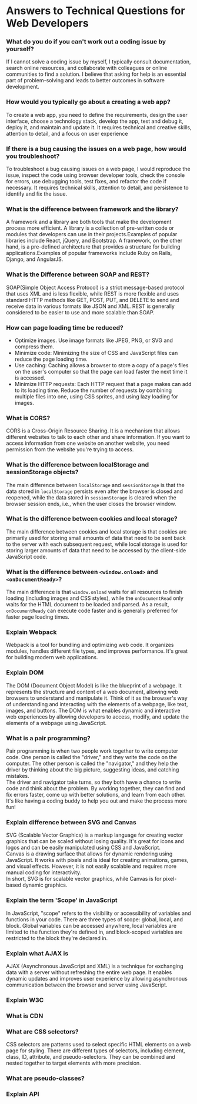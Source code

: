 # Answers to Technical Questions for Web Developers

### What do you do if you can't work out a coding issue by yourself?
If I cannot solve a coding issue by myself, I typically consult documentation, search online resources, and collaborate with colleagues or online communities to find a solution. I believe that asking for help is an essential part of problem-solving and leads to better outcomes in software development.

### How would you typically go about a creating a web app?
To create a web app, you need to define the requirements, design the user interface, choose a technology stack, develop the app, test and debug it, deploy it, and maintain and update it. It requires technical and creative skills, attention to detail, and a focus on user experience

### If there is a bug causing the issues on a web page, how would you troubleshoot?
To troubleshoot a bug causing issues on a web page, I would reproduce the issue, inspect the code using browser developer tools, check the console for errors, use debugging tools, test fixes, and refactor the code if necessary. It requires technical skills, attention to detail, and persistence to identify and fix the issue.

### What is the difference between framework and the library?
A framework and a library are both tools that make the development process more efficient. A library is a collection of pre-written code or modules that developers can use in their projects.Examples of popular libraries include React, jQuery, and Bootstrap. A framework, on the other hand, is a pre-defined architecture that provides a structure for building applications.Examples of popular frameworks include Ruby on Rails, Django, and AngularJS.

### What is the Difference between SOAP and REST?
SOAP(Simple Object Access Protocol) is a strict message-based protocol that uses XML and is less flexible, while REST is more flexible and uses standard HTTP methods like GET, POST, PUT, and DELETE to send and receive data in various formats like JSON and XML. REST is generally considered to be easier to use and more scalable than SOAP.

### How can page loading time be reduced?
* Optimize images. Use image formats like JPEG, PNG, or SVG and compress them.
* Minimize code: Minimizing the size of CSS and JavaScript files can reduce the page loading time.
* Use caching: Caching allows a browser to store a copy of a page's files on the user's computer so that the page can load faster the next time it is accessed. 
* Minimize HTTP requests: Each HTTP request that a page makes can add to its loading time. Reduce the number of requests by combining multiple files into one, using CSS sprites, and using lazy loading for images.

### What is CORS?
CORS is a Cross-Origin Resource Sharing. It is a mechanism that allows different websites to talk to each other and share information. If you want to access information from one website on another website, you need permission from the website you're trying to access.

### What is the difference between localStorage and sessionStorage objects?
The main difference between `localStorage` and `sessionStorage` is that the data stored in `localStorage` persists even after the browser is closed and reopened, while the data stored in `sessionStorage` is cleared when the browser session ends, i.e., when the user closes the browser window.

### What is the difference between cookies and local storage?
The main difference between cookies and local storage is that cookies are primarily used for storing small amounts of data that need to be sent back to the server with each subsequent request, while local storage is used for storing larger amounts of data that need to be accessed by the client-side JavaScript code.

### What is the difference between `<window.onload>` and `<onDocumentReady>`?
The main difference is that `window.onload` waits for all resources to finish loading (including images and CSS styles), while the `onDocumentRead` only waits for the HTML document to be loaded and parsed. As a result, `onDocumentReady` can execute code faster and is generally preferred for faster page loading times.

### Explain Webpack
Webpack is a tool for bundling and optimizing web code. It organizes modules, handles different file types, and improves performance. It's great for building modern web applications.

### Explain DOM
The DOM (Document Object Model) is like the blueprint of a webpage. It represents the structure and content of a web document, allowing web browsers to understand and manipulate it. Think of it as the browser's way of understanding and interacting with the elements of a webpage, like text, images, and buttons. The DOM is what enables dynamic and interactive web experiences by allowing developers to access, modify, and update the elements of a webpage using JavaScript.

### What is a pair programming?
Pair programming is when two people work together to write computer code. One person is called the "driver," and they write the code on the computer. The other person is called the "navigator," and they help the driver by thinking about the big picture, suggesting ideas, and catching mistakes.<br>
The driver and navigator take turns, so they both have a chance to write code and think about the problem. By working together, they can find and fix errors faster, come up with better solutions, and learn from each other. It's like having a coding buddy to help you out and make the process more fun!

### Explain difference between SVG and Canvas
SVG (Scalable Vector Graphics) is a markup language for creating vector graphics that can be scaled without losing quality. It's great for icons and logos and can be easily manipulated using CSS and JavaScript.
<br>
Canvas is a drawing surface that allows for dynamic rendering using JavaScript. It works with pixels and is ideal for creating animations, games, and visual effects. However, it is not easily scalable and requires more manual coding for interactivity.
<br>
In short, SVG is for scalable vector graphics, while Canvas is for pixel-based dynamic graphics.

### Explain the term 'Scope' in JavaScript
In JavaScript, "scope" refers to the visibility or accessibility of variables and functions in your code. There are three types of scope: global, local, and block. Global variables can be accessed anywhere, local variables are limited to the function they're defined in, and block-scoped variables are restricted to the block they're declared in.

### Explain what AJAX is
AJAX (Asynchronous JavaScript and XML) is a technique for exchanging data with a server without refreshing the entire web page. It enables dynamic updates and improves user experience by allowing asynchronous communication between the browser and server using JavaScript.

### Explain W3C

### What is CDN

### What are CSS selectors?
CSS selectors are patterns used to select specific HTML elements on a web page for styling. There are different types of selectors, including element, class, ID, attribute, and pseudo-selectors. They can be combined and nested together to target elements with more precision.

### What are pseudo-classes?

### Explain API
